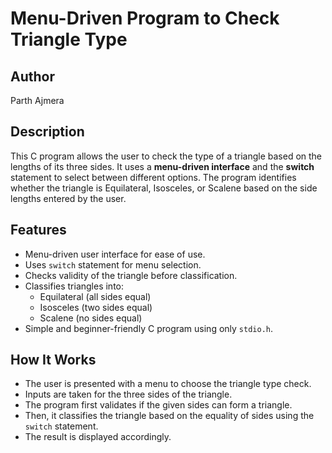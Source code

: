 # Menu-Driven Program to Check Triangle Type

## Author
Parth Ajmera

## Description
This C program allows the user to check the type of a triangle based on the lengths of its three sides. It uses a **menu-driven interface** and the **switch** statement to select between different options. The program identifies whether the triangle is Equilateral, Isosceles, or Scalene based on the side lengths entered by the user.

## Features
- Menu-driven user interface for ease of use.
- Uses `switch` statement for menu selection.
- Checks validity of the triangle before classification.
- Classifies triangles into:
  - Equilateral (all sides equal)
  - Isosceles (two sides equal)
  - Scalene (no sides equal)
- Simple and beginner-friendly C program using only `stdio.h`.

## How It Works
- The user is presented with a menu to choose the triangle type check.
- Inputs are taken for the three sides of the triangle.
- The program first validates if the given sides can form a triangle.
- Then, it classifies the triangle based on the equality of sides using the `switch` statement.
- The result is displayed accordingly.